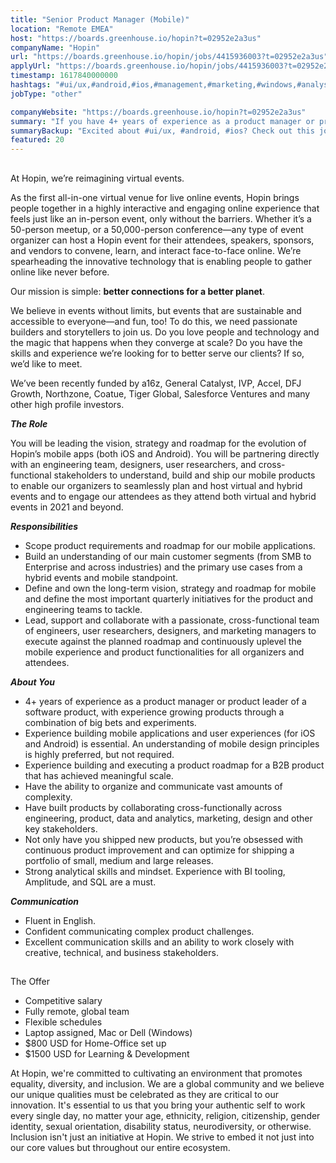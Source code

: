 ```yaml
---
title: "Senior Product Manager (Mobile)"
location: "Remote EMEA"
host: "https://boards.greenhouse.io/hopin?t=02952e2a3us"
companyName: "Hopin"
url: "https://boards.greenhouse.io/hopin/jobs/4415936003?t=02952e2a3us"
applyUrl: "https://boards.greenhouse.io/hopin/jobs/4415936003?t=02952e2a3us#app"
timestamp: 1617840000000
hashtags: "#ui/ux,#android,#ios,#management,#marketing,#windows,#analysis,#office,#optimization,#English"
jobType: "other"

companyWebsite: "https://boards.greenhouse.io/hopin?t=02952e2a3us"
summary: "If you have 4+ years of experience as a product manager or product leader of a software product, with experience growing products through a combination of big bets and experiments, Hopin has a job opening for a senior product manager"
summaryBackup: "Excited about #ui/ux, #android, #ios? Check out this job post!"
featured: 20
---
```


## 

At Hopin, we’re reimagining virtual events.

As the first all-in-one virtual venue for live online events, Hopin brings people together in a highly interactive and engaging online experience that feels just like an in-person event, only without the barriers. Whether it’s a 50-person meetup, or a 50,000-person conference—any type of event organizer can host a Hopin event for their attendees, speakers, sponsors, and vendors to convene, learn, and interact face-to-face online. We’re spearheading the innovative technology that is enabling people to gather online like never before.

Our mission is simple: **better connections for a better planet**. 

We believe in events without limits, but events that are sustainable and accessible to everyone—and fun, too! To do this, we need passionate builders and storytellers to join us. Do you love people and technology and the magic that happens when they converge at scale? Do you have the skills and experience we’re looking for to better serve our clients? If so, we’d like to meet.

We’ve been recently funded by a16z, General Catalyst, IVP, Accel, DFJ Growth, Northzone, Coatue, Tiger Global, Salesforce Ventures and many other high profile investors.

**_The Role_**

You will be leading the vision, strategy and roadmap for the evolution of Hopin’s mobile apps (both iOS and Android). You will be partnering directly with an engineering team, designers, user researchers, and cross-functional stakeholders to understand, build and ship our mobile products to enable our organizers to seamlessly plan and host virtual and hybrid events and to engage our attendees as they attend both virtual and hybrid events in 2021 and beyond. 

**_Responsibilities_**

*   Scope product requirements and roadmap for our mobile applications. 
*   Build an understanding of our main customer segments (from SMB to Enterprise and across industries) and the primary use cases from a hybrid events and mobile standpoint.
*   Define and own the long-term vision, strategy and roadmap for mobile and define the most important quarterly initiatives for the product and engineering teams to tackle. 
*   Lead, support and collaborate with a passionate, cross-functional team of engineers, user researchers, designers, and marketing managers to execute against the planned roadmap and continuously uplevel the mobile experience and product functionalities for all organizers and attendees.

**_About You_**

*   4+ years of experience as a product manager or product leader of a software product, with experience growing products through a combination of big bets and experiments.
*   Experience building mobile applications and user experiences (for iOS and Android) is essential. An understanding of mobile design principles is highly preferred, but not required. 
*   Experience building and executing a product roadmap for a B2B product that has achieved meaningful scale.
*   Have the ability to organize and communicate vast amounts of complexity.
*   Have built products by collaborating cross-functionally across engineering, product, data and analytics, marketing, design and other key stakeholders.
*   Not only have you shipped new products, but you’re obsessed with continuous product improvement and can optimize for shipping a portfolio of small, medium and large releases.
*   Strong analytical skills and mindset. Experience with BI tooling, Amplitude, and SQL are a must. 

**_Communication_**

*   Fluent in English.
*   Confident communicating complex product challenges.
*   Excellent communication skills and an ability to work closely with creative, technical, and business stakeholders.

## 

The Offer

*   Competitive salary
*   Fully remote, global team
*   Flexible schedules
*   Laptop assigned, Mac or Dell (Windows)
*   $800 USD for Home-Office set up
*   $1500 USD for Learning & Development

At Hopin, we're committed to cultivating an environment that promotes equality, diversity, and inclusion. We are a global community and we believe our unique qualities must be celebrated as they are critical to our innovation. It's essential to us that you bring your authentic self to work every single day, no matter your age, ethnicity, religion, citizenship, gender identity, sexual orientation, disability status, neurodiversity, or otherwise. Inclusion isn't just an initiative at Hopin. We strive to embed it not just into our core values but throughout our entire ecosystem.
